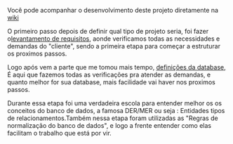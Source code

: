 Você pode acompanhar o desenvolvimento deste projeto diretamente na  <a href="https://github.com/vituhugo/pizzeria/wiki">wiki</a>


O primeiro passo depois de definir qual tipo de projeto seria, foi fazer o<a href="https://github.com/vituhugo/pizzeria/wiki/Requirements-gathering ">levantamento de requisitos</a>, aonde verificamos todas as necessidades e demandas do "cliente", sendo a primeira etapa para começar a estruturar os proximos passos.


Logo após vem a parte que me tomou mais tempo,  <a href="https://github.com/vituhugo/pizzeria/wiki/Database-definition">definições da database</a>, É aqui que fazemos todas as verificações pra atender as demandas, e quanto melhor for sua database, mais facilidade vai haver nos proximos passos.

Durante essa etapa foi uma verdadeira escola para entender melhor os os conceitos do banco de dados, a famosa DER/MER ou seja : Entidades tipos de relacionamentos.Também nessa etapa foram utilizadas as "Regras de normalização do banco de dados", e logo a frente entender como elas facilitam o trabalho que está por vir.



